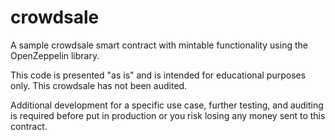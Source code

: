 # crowdsale
A sample crowdsale smart contract with mintable functionality using the OpenZeppelin library. 

This code is presented "as is" and is intended for educational purposes only. This crowdsale has not been audited. 

Additional development for a specific use case, further testing, and auditing is required before put in production or you risk losing any 
money sent to this contract.

